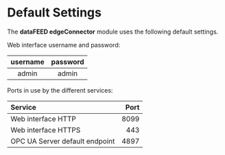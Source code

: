 # Default Settings

The **dataFEED edgeConnector** module uses the following default settings.

Web interface username and password:  

| username | password |
| :-: | :-: |
| admin | admin |

Ports in use by the different services:  

| Service | Port |
| :-- | --: |
| Web interface HTTP | 8099 |
| Web interface HTTPS | 443 |
| OPC UA Server default endpoint | 4897 |
